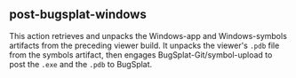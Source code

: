 ## post-bugsplat-windows

This action retrieves and unpacks the Windows-app and Windows-symbols
artifacts from the preceding viewer build. It unpacks the viewer's `.pdb` file
from the symbols artifact, then engages BugSplat-Git/symbol-upload to post the
`.exe` and the `.pdb` to BugSplat.
